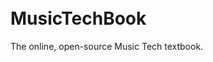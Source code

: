 <body style="margin:10px;50px;10px;50px">

# MusicTechBook

The online, open-source Music Tech textbook.
